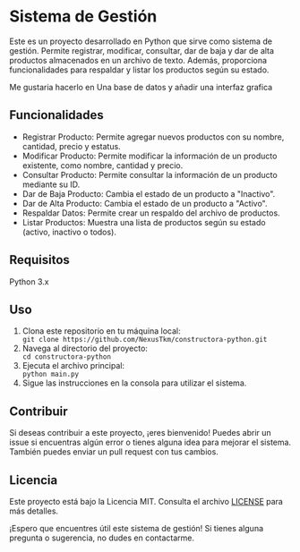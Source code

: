 <!DOCTYPE html>
<html lang="es">
<head>
  <meta charset="UTF-8">
  <meta name="viewport" content="width=device-width, initial-scale=1.0">
</head>
<body>

<h1>Sistema de Gestión</h1>

<p>Este es un proyecto desarrollado en Python que sirve como sistema de gestión. Permite registrar, modificar, consultar, dar de baja y dar de alta productos almacenados en un archivo de texto. Además, proporciona funcionalidades para respaldar y listar los productos según su estado.</p>

<p>Me gustaria hacerlo en Una base de datos y añadir una interfaz grafica<p>

<h2>Funcionalidades</h2>
<ul>
  <li>Registrar Producto: Permite agregar nuevos productos con su nombre, cantidad, precio y estatus.</li>
  <li>Modificar Producto: Permite modificar la información de un producto existente, como nombre, cantidad y precio.</li>
  <li>Consultar Producto: Permite consultar la información de un producto mediante su ID.</li>
  <li>Dar de Baja Producto: Cambia el estado de un producto a "Inactivo".</li>
  <li>Dar de Alta Producto: Cambia el estado de un producto a "Activo".</li>
  <li>Respaldar Datos: Permite crear un respaldo del archivo de productos.</li>
  <li>Listar Productos: Muestra una lista de productos según su estado (activo, inactivo o todos).</li>
</ul>

<h2>Requisitos</h2>
<p>Python 3.x</p>

<h2>Uso</h2>
<ol>
  <li>Clona este repositorio en tu máquina local:</li>
  <code>git clone https://github.com/NexusTkm/constructora-python.git</code>
  <li>Navega al directorio del proyecto:</li>
  <code>cd constructora-python</code>
  <li>Ejecuta el archivo principal:</li>
  <code>python main.py</code>
  <li>Sigue las instrucciones en la consola para utilizar el sistema.</li>
</ol>

<h2>Contribuir</h2>
<p>Si deseas contribuir a este proyecto, ¡eres bienvenido! Puedes abrir un issue si encuentras algún error o tienes alguna idea para mejorar el sistema. También puedes enviar un pull request con tus cambios.</p>

<h2>Licencia</h2>
<p>Este proyecto está bajo la Licencia MIT. Consulta el archivo <a href="LICENSE">LICENSE</a> para más detalles.</p>

<p>¡Espero que encuentres útil este sistema de gestión! Si tienes alguna pregunta o sugerencia, no dudes en contactarme.</p>

</body>
</html>

